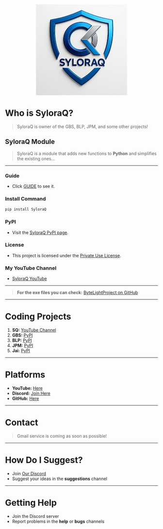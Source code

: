 <p align="center">
  <img src="Ast/SQ.png" alt="SQShield" width="300">
</p>

# Who is SyloraQ?

> SyloraQ is owner of the GBS, BLP, JPM, and some other projects!

## SyloraQ Module

> SyloraQ is a module that adds new functions to **Python** and simplifies the existing ones...

---

### Guide

* Click [GUIDE](GUIDE.md) to see it.

### Install Command

```bash
pip install SyloraQ
```

### PyPI

* Visit the [SyloraQ PyPI page](https://pypi.org/project/SyloraQ/).

### License

* This project is licensed under the [Private Use License](LICENSE.md).

### My YouTube Channel

* [SyloraQ YouTube](https://youtube.com/channel/UCOvDKDUeQXqxkit2_mngZDQ/?sub_confirmation=1)

---

> **For the exe files you can check:**
> [ByteLightProject on GitHub](https://github.com/GoodByeSyntax/ByteLightProject)

---

# Coding Projects

1. **SQ:** [YouTube Channel](https://youtube.com/channel/UCOvDKDUeQXqxkit2_mngZDQ/?sub_confirmation=1)
2. **GBS:** [PyPI](https://pypi.org/project/GoodByeSyntax)
3. **BLP:** [PyPI](https://pypi.org/project/ByteLightProject)
4. **JPM:** [PyPI](https://pypi.org/project/JynPopMod)
5. **Jai:** [PyPI](https://pypi.org/project/JynAi)

---

# Platforms

* **YouTube:** [Here](https://youtube.com/channel/UCOvDKDUeQXqxkit2_mngZDQ/?sub_confirmation=1)
* **Discord:** [Join Here](https://discord.gg/UMYJrp2B)
* **GitHub:** [Here](https://github.com/SyloraQ)

---

# Contact

> Gmail service is coming as soon as possible!

---

# How Do I Suggest?

* Join [Our Discord](https://discord.gg/UMYJrp2B)
* Suggest your ideas in the **suggestions** channel

---

# Getting Help

* Join the Discord server
* Report problems in the **help** or **bugs** channels
